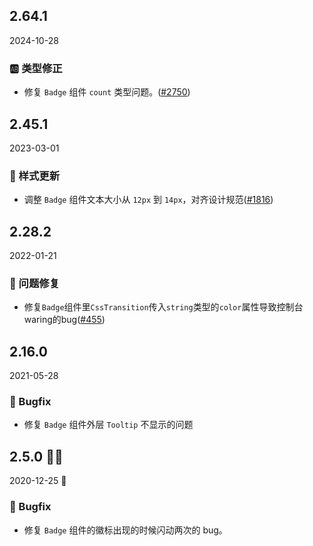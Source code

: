 ## 2.64.1

2024-10-28

### 🆎 类型修正

- 修复 `Badge` 组件 `count` 类型问题。([#2750](https://github.com/arco-design/arco-design/pull/2750))

## 2.45.1

2023-03-01

### 💅 样式更新

- 调整 `Badge` 组件文本大小从 `12px` 到 `14px`，对齐设计规范([#1816](https://github.com/arco-design/arco-design/pull/1816))

## 2.28.2

2022-01-21

### 🐛 问题修复

- 修复`Badge`组件里`CssTransition`传入`string`类型的`color`属性导致控制台waring的bug([#455](https://github.com/arco-design/arco-design/pull/455))

## 2.16.0

2021-05-28

### 🐛 Bugfix

- 修复 `Badge` 组件外层 `Tooltip` 不显示的问题



## 2.5.0 🎅🏽

2020-12-25 🎄

### 🐛 Bugfix

- 修复 `Badge` 组件的徽标出现的时候闪动两次的 bug。

